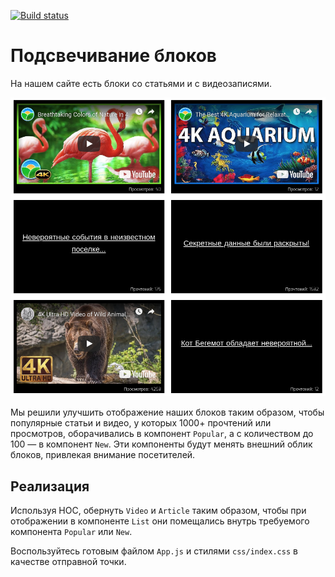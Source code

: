 [![Build status](https://ci.appveyor.com/api/projects/status/achfis9ldpokcrpl?svg=true)](https://ci.appveyor.com/project/Professor-Severus-Snape/ra-hoc-highlight)

# Подсвечивание блоков

На нашем сайте есть блоки со статьями и с видеозаписями. 

![Highlight](./pic/highlight.png)

Мы решили улучшить отображение наших блоков таким образом, чтобы популярные статьи и видео, у которых 1000+ прочтений или просмотров,
оборачивались в компонент `Popular`, а с количеством до 100 — в компонент `New`. Эти компоненты будут менять внешний облик блоков, привлекая внимание посетителей.

## Реализация

Используя HOC, обернуть `Video` и `Article` таким образом, чтобы при отображении в компоненте `List` они помещались внутрь требуемого компонента `Popular` или `New`.

Воспользуйтесь готовым файлом `App.js` и стилями `css/index.css` в качестве отправной точки.
